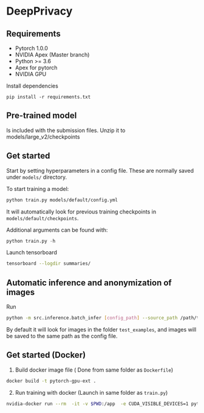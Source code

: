 # DeepPrivacy

## Requirements
- Pytorch  1.0.0
- NVIDIA Apex (Master branch)
- Python >= 3.6
- Apex for pytorch
- NVIDIA GPU

Install dependencies 

```pip install -r requirements.txt``` 

## Pre-trained model
Is included with the submission files. Unzip it to models/large_v2/checkpoints

## Get started 

Start by setting hyperparameters in a config file. These are normally saved under `models/` directory.

To start training a model:

```bash
python train.py models/default/config.yml
```

It will automatically look for previous training checkpoints in `models/default/checkpoints`. 

Additional arguments can be found with:

```python
python train.py -h 
```

Launch tensorboard

```bash
tensorboard --logdir summaries/
```

## Automatic inference and anonymization of images

Run
```bash
python -m src.inference.batch_infer [config_path] --source_path /path/to/source/directory --target_path /path/to/taget/directory
```
By default it will look for images in the folder `test_examples`, and images will be saved to the same path as the config file.




## Get started (Docker)

1. Build docker image file ( Done from same folder as `Dockerfile`) 

```bash
docker build -t pytorch-gpu-ext . 
```

2. Run training with docker (Launch in same folder as `train.py`)
```bash
nvidia-docker run --rm  -it -v $PWD:/app  -e CUDA_VISIBLE_DEVICES=1 pytorch-gpu-ext python train.py models/large_v2/config.yml
```

